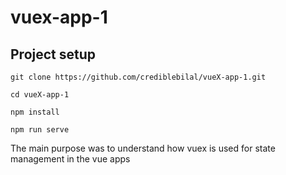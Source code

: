 # vuex-app-1

## Project setup

```
git clone https://github.com/crediblebilal/vueX-app-1.git
```

```
cd vueX-app-1
```

```
npm install
```

```
npm run serve
```


The main purpose was to understand how vuex is used for state management in the vue apps
